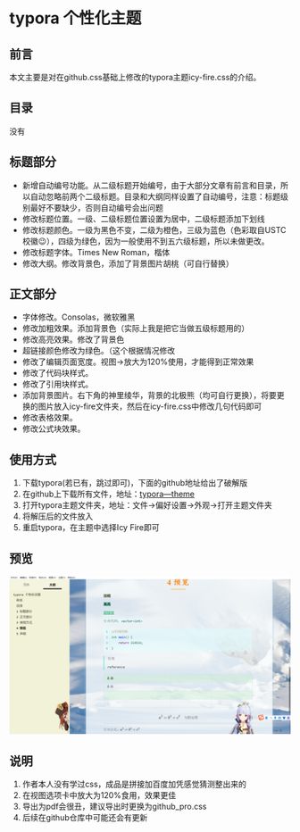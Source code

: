 # typora 个性化主题

## 前言

本文主要是对在github.css基础上修改的typora主题icy-fire.css的介绍。

## 目录

没有

## 标题部分

- 新增自动编号功能。从二级标题开始编号，由于大部分文章有前言和目录，所以自动忽略前两个二级标题。目录和大纲同样设置了自动编号，注意：标题级别最好不要缺少，否则自动编号会出问题
- 修改标题位置。一级、二级标题位置设置为居中，二级标题添加下划线
- 修改标题颜色。一级为黑色不变，二级为橙色，三级为蓝色（色彩取自USTC校徽😉），四级为绿色，因为一般使用不到五六级标题，所以未做更改。
- 修改标题字体。Times New Roman，楷体
- 修改大纲。修改背景色，添加了背景图片胡桃（可自行替换）

## 正文部分

- 字体修改。Consolas，微软雅黑
- 修改加粗效果。添加背景色（实际上我是把它当做五级标题用的）
- 修改高亮效果。修改了背景色
- 超链接颜色修改为绿色。（这个根据情况修改
- 修改了编辑页面宽度。视图->放大为120%使用，才能得到正常效果
- 修改了代码块样式。
- 修改了引用块样式。
- 添加背景图片。右下角的神里绫华，背景的北极熊（均可自行更换），将要更换的图片放入icy-fire文件夹，然后在icy-fire.css中修改几句代码即可
- 修改表格效果。
- 修改公式块效果。

## 使用方式

1. 下载typora(若已有，跳过即可)，下面的github地址给出了破解版
2. 在github上下载所有文件，地址：[typora—theme](https://github.com/0Ling8/typora_theme)
3. 打开typora主题文件夹，地址：文件->偏好设置->外观->打开主题文件夹
4. 将解压后的文件放入
5. 重启typora，在主题中选择Icy Fire即可

## 预览

![image-20220723113309678](image-20220723113309678.png)

## 说明

1. 作者本人没有学过css，成品是拼接加百度加凭感觉猜测整出来的
2. 在视图选项卡中放大为120%食用，效果更佳
3. 导出为pdf会很丑，建议导出时更换为github_pro.css
4. 后续在github仓库中可能还会有更新
